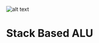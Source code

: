 ![alt text](https://res.cloudinary.com/witspry/image/upload/witscad/public/content/courses/computer-architecture/stack-cpu-operation.jpg)

# Stack Based ALU
